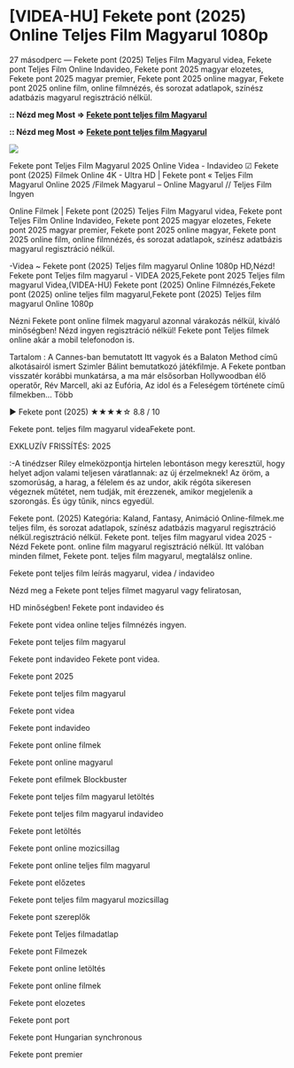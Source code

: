 # [VIDEA-HU] Fekete pont (2025) Online Teljes Film Magyarul 1080p

27 másodperc — Fekete pont (2025) Teljes Film Magyarul videa, Fekete pont Teljes Film Online Indavideo, Fekete pont 2025 magyar elozetes, Fekete pont 2025 magyar premier, Fekete pont 2025 online magyar, Fekete pont 2025 online film, online filmnézés, és sorozat adatlapok, színész adatbázis magyarul regisztráció nélkül.

**:: Nézd meg Most => [Fekete pont teljes film Magyarul](https://t.co/FJOUpJ7ZT9)**

**:: Nézd meg Most => [Fekete pont teljes film Magyarul](https://t.co/FJOUpJ7ZT9)**

<p dir="auto"><a href="https://t.co/FJOUpJ7ZT9" title="GITHUB" rel="nofollow"><img src="https://i.imgur.com/jhNGoEt.gif" style="max-width: 100%;"></a></p>

Fekete pont Teljes Film Magyarul 2025 Online Videa - Indavideo ☑ Fekete pont (2025) Filmek Online 4K - Ultra HD | Fekete pont « Teljes Film Magyarul Online 2025 /Filmek Magyarul – Online Magyarul // Teljes Film Ingyen

Online Filmek | Fekete pont (2025) Teljes Film Magyarul videa, Fekete pont Teljes Film Online Indavideo, Fekete pont 2025 magyar elozetes, Fekete pont 2025 magyar premier, Fekete pont 2025 online magyar, Fekete pont 2025 online film, online filmnézés, és sorozat adatlapok, színész adatbázis magyarul regisztráció nélkül.

-Videa ~ Fekete pont (2025) Teljes film magyarul Online 1080p HD,Nézd! Fekete pont Teljes film magyarul - VIDEA 2025,Fekete pont 2025 Teljes film magyarul Videa,(VIDEA-HU) Fekete pont (2025) Online Filmnézés,Fekete pont (2025) online teljes film magyarul,Fekete pont (2025) Teljes film magyarul Online 1080p

Nézni Fekete pont online filmek magyarul azonnal várakozás nélkül, kiváló minőségben! Nézd ingyen regisztráció nélkül! Fekete pont Teljes filmek online akár a mobil telefonodon is.

Tartalom : A Cannes-ban bemutatott Itt vagyok és a Balaton Method című alkotásairól ismert Szimler Bálint bemutatkozó játékfilmje. A Fekete pontban visszatér korábbi munkatársa, a ma már elsősorban Hollywoodban élő operatőr, Rév Marcell, aki az Eufória, Az idol és a Feleségem története című filmekben… Több

▶️ Fekete pont (2025) ★★★★☆ 8.8 / 10

Fekete pont. teljes film magyarul videaFekete pont.

EXKLUZÍV FRISSÍTÉS: 2025

:-A tinédzser Riley elmeközpontja hirtelen lebontáson megy keresztül, hogy helyet adjon valami teljesen váratlannak: az új érzelmeknek! Az öröm, a szomorúság, a harag, a félelem és az undor, akik régóta sikeresen végeznek műtétet, nem tudják, mit érezzenek, amikor megjelenik a szorongás. És úgy tűnik, nincs egyedül.

Fekete pont. (2025) Kategória: Kaland, Fantasy, Animáció Online-filmek.me teljes film, és sorozat adatlapok, színész adatbázis magyarul regisztráció nélkül.regisztráció nélkül. Fekete pont. teljes film magyarul videa 2025 - Nézd Fekete pont. online film magyarul regisztráció nélkül. Itt valóban minden filmet, Fekete pont. teljes film magyarul, megtalálsz online.

Fekete pont teljes film leírás magyarul, videa / indavideo

Nézd meg a Fekete pont teljes filmet magyarul vagy feliratosan, 

HD minőségben! Fekete pont indavideo és 

Fekete pont videa online teljes filmnézés ingyen. 

Fekete pont teljes film magyarul 

Fekete pont indavideo Fekete pont videa.

Fekete pont 2025

Fekete pont teljes film magyarul

Fekete pont videa

Fekete pont indavideo

Fekete pont online filmek

Fekete pont online magyarul

Fekete pont efilmek Blockbuster

Fekete pont teljes film magyarul letöltés

Fekete pont teljes film magyarul indavideo

Fekete pont letöltés

Fekete pont online mozicsillag

Fekete pont online teljes film magyarul

Fekete pont előzetes

Fekete pont teljes film magyarul mozicsillag

Fekete pont szereplők

Fekete pont Teljes filmadatlap

Fekete pont Filmezek

Fekete pont online letöltés

Fekete pont online filmek

Fekete pont elozetes

Fekete pont port

Fekete pont Hungarian synchronous

Fekete pont premier
